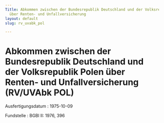 ```yaml
---
Title: Abkommen zwischen der Bundesrepublik Deutschland und der Volksrepublik Polen
  über Renten- und Unfallversicherung
layout: default
slug: rv_uvabk_pol

---
```


# Abkommen zwischen der Bundesrepublik Deutschland und der Volksrepublik Polen über Renten- und Unfallversicherung (RV/UVAbk POL)

Ausfertigungsdatum
:   1975-10-09

Fundstelle
:   BGBl II: 1976, 396

